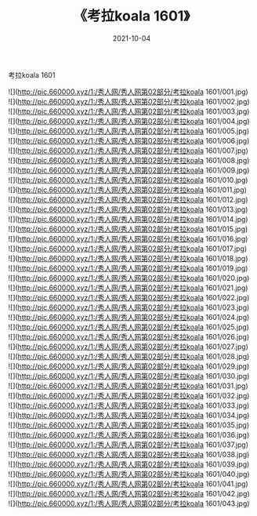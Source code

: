 ﻿---
layout: post
title:  《考拉koala 1601》
date:   2021-10-04
img: http://pic.660000.xyz/1:/秀人网/秀人网第02部分/考拉koala 1601/000.jpg
categories: [美女, 清纯, 唯美]
---

考拉koala 1601

  ![](http://pic.660000.xyz/1:/秀人网/秀人网第02部分/考拉koala 1601/001.jpg) <br> ![](http://pic.660000.xyz/1:/秀人网/秀人网第02部分/考拉koala 1601/002.jpg) <br> ![](http://pic.660000.xyz/1:/秀人网/秀人网第02部分/考拉koala 1601/003.jpg) <br> ![](http://pic.660000.xyz/1:/秀人网/秀人网第02部分/考拉koala 1601/004.jpg) <br> ![](http://pic.660000.xyz/1:/秀人网/秀人网第02部分/考拉koala 1601/005.jpg) <br> ![](http://pic.660000.xyz/1:/秀人网/秀人网第02部分/考拉koala 1601/006.jpg) <br> ![](http://pic.660000.xyz/1:/秀人网/秀人网第02部分/考拉koala 1601/007.jpg) <br> ![](http://pic.660000.xyz/1:/秀人网/秀人网第02部分/考拉koala 1601/008.jpg) <br> ![](http://pic.660000.xyz/1:/秀人网/秀人网第02部分/考拉koala 1601/009.jpg) <br> ![](http://pic.660000.xyz/1:/秀人网/秀人网第02部分/考拉koala 1601/010.jpg) <br> ![](http://pic.660000.xyz/1:/秀人网/秀人网第02部分/考拉koala 1601/011.jpg) <br> ![](http://pic.660000.xyz/1:/秀人网/秀人网第02部分/考拉koala 1601/012.jpg) <br> ![](http://pic.660000.xyz/1:/秀人网/秀人网第02部分/考拉koala 1601/013.jpg) <br> ![](http://pic.660000.xyz/1:/秀人网/秀人网第02部分/考拉koala 1601/014.jpg) <br> ![](http://pic.660000.xyz/1:/秀人网/秀人网第02部分/考拉koala 1601/015.jpg) <br> ![](http://pic.660000.xyz/1:/秀人网/秀人网第02部分/考拉koala 1601/016.jpg) <br> ![](http://pic.660000.xyz/1:/秀人网/秀人网第02部分/考拉koala 1601/017.jpg) <br> ![](http://pic.660000.xyz/1:/秀人网/秀人网第02部分/考拉koala 1601/018.jpg) <br> ![](http://pic.660000.xyz/1:/秀人网/秀人网第02部分/考拉koala 1601/019.jpg) <br> ![](http://pic.660000.xyz/1:/秀人网/秀人网第02部分/考拉koala 1601/020.jpg) <br> ![](http://pic.660000.xyz/1:/秀人网/秀人网第02部分/考拉koala 1601/021.jpg) <br> ![](http://pic.660000.xyz/1:/秀人网/秀人网第02部分/考拉koala 1601/022.jpg) <br> ![](http://pic.660000.xyz/1:/秀人网/秀人网第02部分/考拉koala 1601/023.jpg) <br> ![](http://pic.660000.xyz/1:/秀人网/秀人网第02部分/考拉koala 1601/024.jpg) <br> ![](http://pic.660000.xyz/1:/秀人网/秀人网第02部分/考拉koala 1601/025.jpg) <br> ![](http://pic.660000.xyz/1:/秀人网/秀人网第02部分/考拉koala 1601/026.jpg) <br> ![](http://pic.660000.xyz/1:/秀人网/秀人网第02部分/考拉koala 1601/027.jpg) <br> ![](http://pic.660000.xyz/1:/秀人网/秀人网第02部分/考拉koala 1601/028.jpg) <br> ![](http://pic.660000.xyz/1:/秀人网/秀人网第02部分/考拉koala 1601/029.jpg) <br> ![](http://pic.660000.xyz/1:/秀人网/秀人网第02部分/考拉koala 1601/030.jpg) <br> ![](http://pic.660000.xyz/1:/秀人网/秀人网第02部分/考拉koala 1601/031.jpg) <br> ![](http://pic.660000.xyz/1:/秀人网/秀人网第02部分/考拉koala 1601/032.jpg) <br> ![](http://pic.660000.xyz/1:/秀人网/秀人网第02部分/考拉koala 1601/033.jpg) <br> ![](http://pic.660000.xyz/1:/秀人网/秀人网第02部分/考拉koala 1601/034.jpg) <br> ![](http://pic.660000.xyz/1:/秀人网/秀人网第02部分/考拉koala 1601/035.jpg) <br> ![](http://pic.660000.xyz/1:/秀人网/秀人网第02部分/考拉koala 1601/036.jpg) <br> ![](http://pic.660000.xyz/1:/秀人网/秀人网第02部分/考拉koala 1601/037.jpg) <br> ![](http://pic.660000.xyz/1:/秀人网/秀人网第02部分/考拉koala 1601/038.jpg) <br> ![](http://pic.660000.xyz/1:/秀人网/秀人网第02部分/考拉koala 1601/039.jpg) <br> ![](http://pic.660000.xyz/1:/秀人网/秀人网第02部分/考拉koala 1601/040.jpg) <br> ![](http://pic.660000.xyz/1:/秀人网/秀人网第02部分/考拉koala 1601/041.jpg) <br> ![](http://pic.660000.xyz/1:/秀人网/秀人网第02部分/考拉koala 1601/042.jpg) <br> ![](http://pic.660000.xyz/1:/秀人网/秀人网第02部分/考拉koala 1601/043.jpg) <br>